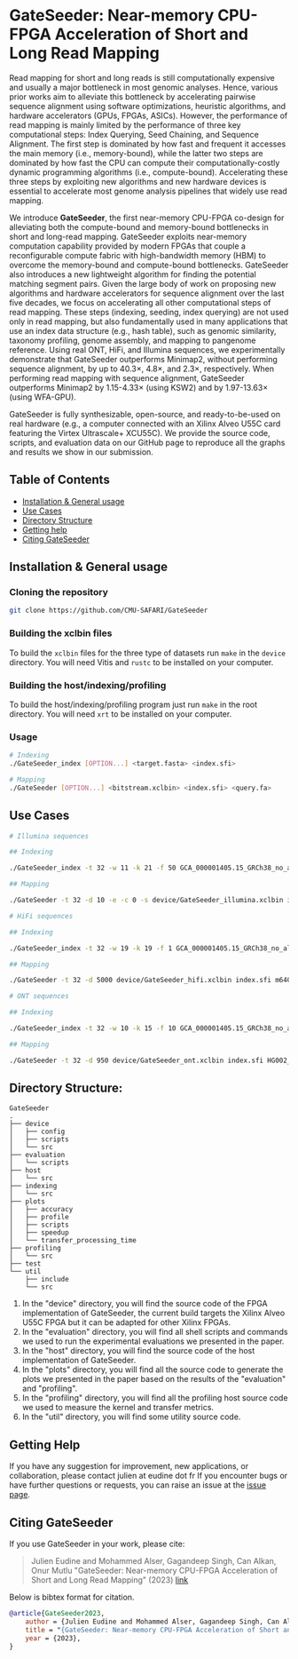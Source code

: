 # GateSeeder: Near-memory CPU-FPGA Acceleration of Short and Long Read Mapping
Read mapping for short and long reads is still computationally expensive and usually a major bottleneck in most genomic analyses. Hence, various prior works aim to alleviate this bottleneck by accelerating pairwise sequence alignment using software optimizations, heuristic algorithms, and hardware accelerators (GPUs, FPGAs, ASICs). However, the performance of read mapping is mainly limited by the performance of three key computational steps: Index Querying, Seed Chaining, and Sequence Alignment. The first step is dominated by how fast and frequent it accesses the main memory (i.e., memory-bound), while the latter two steps are dominated by how fast the CPU can compute their computationally-costly dynamic programming algorithms (i.e., compute-bound). Accelerating these three steps by exploiting new algorithms and new hardware devices is essential to accelerate most genome analysis pipelines that widely use read mapping. 

We introduce **GateSeeder**, the first near-memory CPU-FPGA co-design for alleviating both the compute-bound and memory-bound bottlenecks in short and long-read mapping. GateSeeder exploits near-memory computation capability provided by modern FPGAs that couple a reconfigurable compute fabric with high-bandwidth memory (HBM) to overcome the memory-bound and compute-bound bottlenecks. GateSeeder also introduces a new lightweight algorithm for finding the potential matching segment pairs. Given the large body of work on proposing new algorithms and hardware accelerators for sequence alignment over the last five decades, we focus on accelerating all other computational steps of read mapping. These steps (indexing, seeding, index querying) are not used only in read mapping, but also fundamentally used in many applications that use an index data structure (e.g., hash table), such as genomic similarity, taxonomy profiling, genome assembly, and mapping to pangenome reference. Using real ONT, HiFi, and Illumina sequences, we experimentally demonstrate that GateSeeder outperforms Minimap2, without performing sequence alignment, by up to 40.3×, 4.8×, and 2.3×, respectively. When performing read mapping with sequence alignment, GateSeeder outperforms Minimap2 by 1.15-4.33× (using KSW2) and by 1.97-13.63× (using WFA-GPU).

GateSeeder is fully synthesizable, open-source, and ready-to-be-used on real hardware (e.g., a computer connected with an Xilinx Alveo U55C card featuring the Virtex Ultrascale+ XCU55C). We provide the source code, scripts, and evaluation data on our GitHub page to reproduce all the graphs and results we show in our submission.


## Table of Contents
- [Installation & General usage](#install)
- [Use Cases](#usecases)
- [Directory Structure](#directory)
- [Getting help](#contact)
- [Citing GateSeeder](#cite)

## <a name="install"></a>Installation & General usage

### Cloning the repository
```sh
git clone https://github.com/CMU-SAFARI/GateSeeder
```
### Building the xclbin files
To build the `xclbin` files for the three type of datasets run `make` in the `device` directory. You will need Vitis and `rustc` to be installed on your computer.

### Building the host/indexing/profiling
To build the host/indexing/profiling program just run `make` in the root directory. You will need `xrt` to be installed on your computer.

### Usage
```sh
# Indexing
./GateSeeder_index [OPTION...] <target.fasta> <index.sfi>

# Mapping
./GateSeeder [OPTION...] <bitstream.xclbin> <index.sfi> <query.fa>
```


## <a name="usecases"></a>Use Cases

```sh
# Illumina sequences

## Indexing

./GateSeeder_index -t 32 -w 11 -k 21 -f 50 GCA_000001405.15_GRCh38_no_alt_analysis_set.fasta index.sfi

## Mapping

./GateSeeder -t 32 -d 10 -e -c 0 -s device/GateSeeder_illumina.xclbin index.sfi D1_S1_L001_R1_001-017.fastq -o output.paf

# HiFi sequences

## Indexing

./GateSeeder_index -t 32 -w 19 -k 19 -f 1 GCA_000001405.15_GRCh38_no_alt_analysis_set.fasta index.sfi

## Mapping

./GateSeeder -t 32 -d 5000 device/GateSeeder_hifi.xclbin index.sfi m64011_190830_220126.fastq -o output.paf

# ONT sequences

## Indexing

./GateSeeder_index -t 32 -w 10 -k 15 -f 10 GCA_000001405.15_GRCh38_no_alt_analysis_set.fasta index.sfi

## Mapping

./GateSeeder -t 32 -d 950 device/GateSeeder_ont.xclbin index.sfi HG002_ONT-UL_GIAB_20200204_1000filtered_2Mreads.fastq -o output.paf

```

##  <a name="directory"></a>Directory Structure:
```
GateSeeder
.
├── device
│   ├── config
│   ├── scripts
│   └── src
├── evaluation
│   └── scripts
├── host
│   └── src
├── indexing
│   └── src
├── plots
│   ├── accuracy
│   ├── profile
│   ├── scripts
│   ├── speedup
│   └── transfer_processing_time
├── profiling
│   └── src
├── test
└── util
    ├── include
    └── src
```            
1. In the "device" directory, you will find the source code of the FPGA implementation of GateSeeder, the current build targets the Xilinx Alveo U55C FPGA but it can be adapted for other Xilinx FPGAs.
2. In the "evaluation" directory, you will find all shell scripts and commands we used to run the experimental evaluations we presented in the paper.
3. In the "host" directory, you will find the source code of the host implementation of GateSeeder.
4. In the "plots" directory, you will find all the source code to generate the plots we presented in the paper based on the results of the "evaluation" and "profiling".
5. In the "profiling" directory, you will find all the profiling host source code we used to measure the kernel and transfer metrics.
6. In the "util" directory, you will find some utility source code.


##  <a name="contact"></a>Getting Help
If you have any suggestion for improvement, new applications, or collaboration, please contact julien at eudine dot fr
If you encounter bugs or have further questions or requests, you can raise an issue at the [issue page][issue].

## <a name="cite"></a>Citing GateSeeder

If you use GateSeeder in your work, please cite:
> Julien Eudine and Mohammed Alser, Gagandeep Singh, Can Alkan, Onur Mutlu
> "GateSeeder: Near-memory CPU-FPGA Acceleration of Short and Long Read Mapping"
> (2023) [link](https://arxiv.org/abs/)

Below is bibtex format for citation.

```bibtex
@article{GateSeeder2023,
    author = {Julien Eudine and Mohammed Alser, Gagandeep Singh, Can Alkan, Onur Mutlu},
    title = "{GateSeeder: Near-memory CPU-FPGA Acceleration of Short and Long Read Mapping}",
    year = {2023},
}
```

[issue]: https://github.com/CMU-SAFARI/GateSeeder/issues

